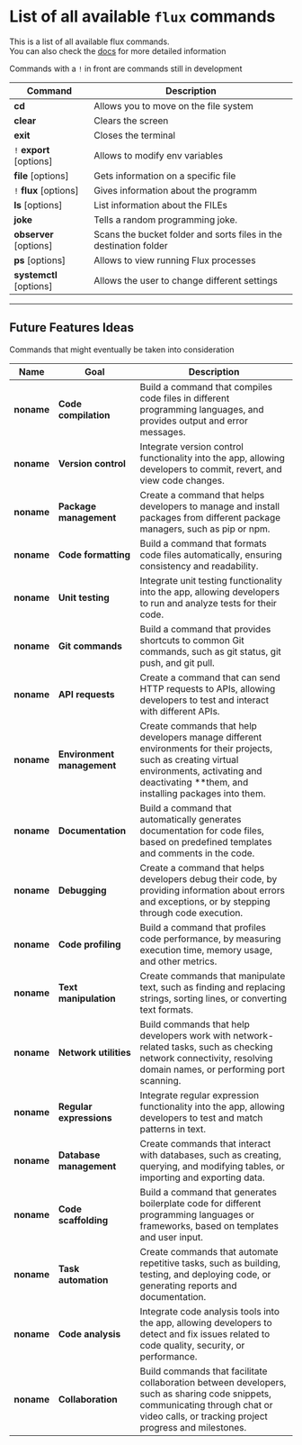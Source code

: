 # List of all available `flux` commands
This is a list of all available flux commands.  
You can also check the [docs](./docs/README.md) for more detailed information

Commands with a `!` in front are commands still in development

Command | Description
--- | ---
**cd** | Allows you to move on the file system
**clear** | Clears the screen
**exit** | Closes the terminal
`!` **export** [options] | Allows to modify env variables
**file** [options] | Gets information on a specific file
`!` **flux** [options] | Gives information about the programm
**ls** [options] | List information about the FILEs
**joke**  | Tells a random programming joke.
**observer** [options] | Scans the bucket folder and sorts files in the destination folder
**ps** [options] | Allows to view running Flux processes
**systemctl** [options] | Allows the user to change different settings
____

## Future Features Ideas
Commands that might eventually be taken into consideration

Name | Goal | Description
--- | --- | ---
**noname** | **Code compilation** | Build a command that compiles code files in different programming languages, and provides output and error messages.
**noname** | **Version control** | Integrate version control functionality into the app, allowing developers to commit, revert, and view code changes.
**noname** | **Package management** | Create a command that helps developers to manage and install packages from different package managers, such as pip or npm.
**noname** | **Code formatting** | Build a command that formats code files automatically, ensuring consistency and readability.
**noname** | **Unit testing** | Integrate unit testing functionality into the app, allowing developers to run and analyze tests for their code.
**noname** | **Git commands** | Build a command that provides shortcuts to common Git commands, such as git status, git push, and git pull.
**noname** | **API requests** | Create a command that can send HTTP requests to APIs, allowing developers to test and interact with different APIs.
**noname** | **Environment management** | Create commands that help developers manage different environments for their projects, such as creating virtual environments, activating and deactivating **them, and installing packages into them.
**noname** | **Documentation** | Build a command that automatically generates documentation for code files, based on predefined templates and comments in the code.
**noname** | **Debugging** | Create a command that helps developers debug their code, by providing information about errors and exceptions, or by stepping through code execution.
**noname** | **Code profiling** | Build a command that profiles code performance, by measuring execution time, memory usage, and other metrics.
**noname** | **Text manipulation** | Create commands that manipulate text, such as finding and replacing strings, sorting lines, or converting text formats.
**noname** | **Network utilities** | Build commands that help developers work with network-related tasks, such as checking network connectivity, resolving domain names, or performing port scanning.
**noname** | **Regular expressions** | Integrate regular expression functionality into the app, allowing developers to test and match patterns in text.
**noname** | **Database management** | Create commands that interact with databases, such as creating, querying, and modifying tables, or importing and exporting data.
**noname** | **Code scaffolding** | Build a command that generates boilerplate code for different programming languages or frameworks, based on templates and user input.
**noname** | **Task automation** | Create commands that automate repetitive tasks, such as building, testing, and deploying code, or generating reports and documentation.
**noname** | **Code analysis** | Integrate code analysis tools into the app, allowing developers to detect and fix issues related to code quality, security, or performance.
**noname** | **Collaboration** | Build commands that facilitate collaboration between developers, such as sharing code snippets, communicating through chat or video calls, or tracking project progress and milestones.
